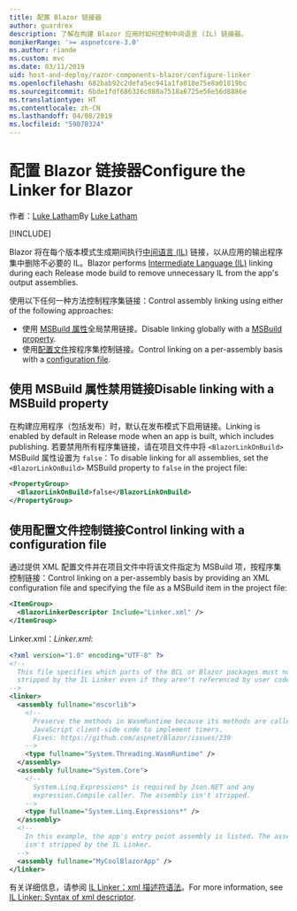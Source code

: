 ```yaml
---
title: 配置 Blazor 链接器
author: guardrex
description: 了解在构建 Blazor 应用时如何控制中间语言 (IL) 链接器。
monikerRange: '>= aspnetcore-3.0'
ms.author: riande
ms.custom: mvc
ms.date: 03/11/2019
uid: host-and-deploy/razor-components-blazor/configure-linker
ms.openlocfilehash: 682bab92c2defa5ec941a1fa018e75e8a01819bc
ms.sourcegitcommit: 6bde1fdf686326c080a7518a6725e56e56d8886e
ms.translationtype: HT
ms.contentlocale: zh-CN
ms.lasthandoff: 04/08/2019
ms.locfileid: "59070324"
---
```

# <a name="configure-the-linker-for-blazor"></a><span data-ttu-id="b4099-103">配置 Blazor 链接器</span><span class="sxs-lookup"><span data-stu-id="b4099-103">Configure the Linker for Blazor</span></span>

<span data-ttu-id="b4099-104">作者：[Luke Latham](https://github.com/guardrex)</span><span class="sxs-lookup"><span data-stu-id="b4099-104">By [Luke Latham](https://github.com/guardrex)</span></span>

[!INCLUDE[](~/includes/razor-components-preview-notice.md)]

<span data-ttu-id="b4099-105">Blazor 将在每个版本模式生成期间执行[中间语言 (IL)](/dotnet/standard/managed-code#intermediate-language--execution) 链接，以从应用的输出程序集中删除不必要的 IL。</span><span class="sxs-lookup"><span data-stu-id="b4099-105">Blazor performs [Intermediate Language (IL)](/dotnet/standard/managed-code#intermediate-language--execution) linking during each Release mode build to remove unnecessary IL from the app's output assemblies.</span></span>

<span data-ttu-id="b4099-106">使用以下任何一种方法控制程序集链接：</span><span class="sxs-lookup"><span data-stu-id="b4099-106">Control assembly linking using either of the following approaches:</span></span>

* <span data-ttu-id="b4099-107">使用 [MSBuild 属性](#disable-linking-with-a-msbuild-property)全局禁用链接。</span><span class="sxs-lookup"><span data-stu-id="b4099-107">Disable linking globally with a [MSBuild property](#disable-linking-with-a-msbuild-property).</span></span>
* <span data-ttu-id="b4099-108">使用[配置文件](#control-linking-with-a-configuration-file)按程序集控制链接。</span><span class="sxs-lookup"><span data-stu-id="b4099-108">Control linking on a per-assembly basis with a [configuration file](#control-linking-with-a-configuration-file).</span></span>

## <a name="disable-linking-with-a-msbuild-property"></a><span data-ttu-id="b4099-109">使用 MSBuild 属性禁用链接</span><span class="sxs-lookup"><span data-stu-id="b4099-109">Disable linking with a MSBuild property</span></span>

<span data-ttu-id="b4099-110">在构建应用程序（包括发布）时，默认在发布模式下启用链接。</span><span class="sxs-lookup"><span data-stu-id="b4099-110">Linking is enabled by default in Release mode when an app is built, which includes publishing.</span></span> <span data-ttu-id="b4099-111">若要禁用所有程序集链接，请在项目文件中将 `<BlazorLinkOnBuild>` MSBuild 属性设置为 `false`：</span><span class="sxs-lookup"><span data-stu-id="b4099-111">To disable linking for all assemblies, set the `<BlazorLinkOnBuild>` MSBuild property to `false` in the project file:</span></span>

```xml
<PropertyGroup>
  <BlazorLinkOnBuild>false</BlazorLinkOnBuild>
</PropertyGroup>
```

## <a name="control-linking-with-a-configuration-file"></a><span data-ttu-id="b4099-112">使用配置文件控制链接</span><span class="sxs-lookup"><span data-stu-id="b4099-112">Control linking with a configuration file</span></span>

<span data-ttu-id="b4099-113">通过提供 XML 配置文件并在项目文件中将该文件指定为 MSBuild 项，按程序集控制链接：</span><span class="sxs-lookup"><span data-stu-id="b4099-113">Control linking on a per-assembly basis by providing an XML configuration file and specifying the file as a MSBuild item in the project file:</span></span>

```xml
<ItemGroup>
  <BlazorLinkerDescriptor Include="Linker.xml" />
</ItemGroup>
```

<span data-ttu-id="b4099-114">Linker.xml：</span><span class="sxs-lookup"><span data-stu-id="b4099-114">*Linker.xml*:</span></span>

```xml
<?xml version="1.0" encoding="UTF-8" ?>
<!--
  This file specifies which parts of the BCL or Blazor packages must not be
  stripped by the IL Linker even if they aren't referenced by user code.
-->
<linker>
  <assembly fullname="mscorlib">
    <!--
      Preserve the methods in WasmRuntime because its methods are called by 
      JavaScript client-side code to implement timers.
      Fixes: https://github.com/aspnet/Blazor/issues/239
    -->
    <type fullname="System.Threading.WasmRuntime" />
  </assembly>
  <assembly fullname="System.Core">
    <!--
      System.Linq.Expressions* is required by Json.NET and any 
      expression.Compile caller. The assembly isn't stripped.
    -->
    <type fullname="System.Linq.Expressions*" />
  </assembly>
  <!--
    In this example, the app's entry point assembly is listed. The assembly
    isn't stripped by the IL Linker.
  -->
  <assembly fullname="MyCoolBlazorApp" />
</linker>
```

<span data-ttu-id="b4099-115">有关详细信息，请参阅 [IL Linker：xml 描述符语法](https://github.com/mono/linker/blob/master/src/linker/README.md#syntax-of-xml-descriptor)。</span><span class="sxs-lookup"><span data-stu-id="b4099-115">For more information, see [IL Linker: Syntax of xml descriptor](https://github.com/mono/linker/blob/master/src/linker/README.md#syntax-of-xml-descriptor).</span></span>
